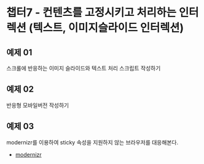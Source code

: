 # 챕터7 - 컨텐츠를 고정시키고 처리하는 인터렉션 (텍스트, 이미지슬라이드 인터렉션)

## 예제 01
스크롤에 반응하는 이미지 슬라이드와 텍스트 처리 스크립트 작성하기

## 예제 02
반응형 모바일버전 작성하기

## 예제 03
modernizr를 이용하여 sticky 속성을 지원하지 않는 브라우저를 대응해본다.   
- [modernizr](https://modernizr.com/)